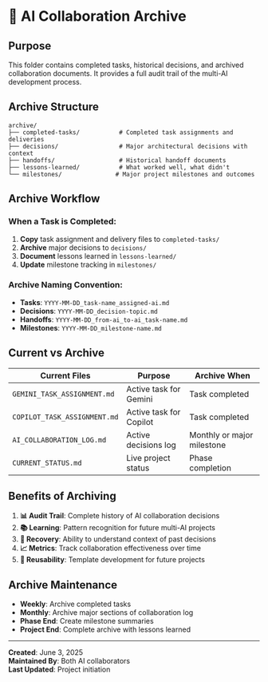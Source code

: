 # 📁 AI Collaboration Archive

## Purpose

This folder contains completed tasks, historical decisions, and archived collaboration documents. It provides a full audit trail of the multi-AI development process.

## Archive Structure

```
archive/
├── completed-tasks/           # Completed task assignments and deliveries
├── decisions/                 # Major architectural decisions with context
├── handoffs/                  # Historical handoff documents
├── lessons-learned/           # What worked well, what didn't
└── milestones/               # Major project milestones and outcomes
```

## Archive Workflow

### When a Task is Completed:

1. **Copy** task assignment and delivery files to `completed-tasks/`
2. **Archive** major decisions to `decisions/`
3. **Document** lessons learned in `lessons-learned/`
4. **Update** milestone tracking in `milestones/`

### Archive Naming Convention:

- **Tasks**: `YYYY-MM-DD_task-name_assigned-ai.md`
- **Decisions**: `YYYY-MM-DD_decision-topic.md`
- **Handoffs**: `YYYY-MM-DD_from-ai_to-ai_task-name.md`
- **Milestones**: `YYYY-MM-DD_milestone-name.md`

## Current vs Archive

| **Current Files**            | **Purpose**             | **Archive When**           |
| ---------------------------- | ----------------------- | -------------------------- |
| `GEMINI_TASK_ASSIGNMENT.md`  | Active task for Gemini  | Task completed             |
| `COPILOT_TASK_ASSIGNMENT.md` | Active task for Copilot | Task completed             |
| `AI_COLLABORATION_LOG.md`    | Active decisions log    | Monthly or major milestone |
| `CURRENT_STATUS.md`          | Live project status     | Phase completion           |

## Benefits of Archiving

1. **📊 Audit Trail**: Complete history of AI collaboration decisions
2. **📚 Learning**: Pattern recognition for future multi-AI projects
3. **🔄 Recovery**: Ability to understand context of past decisions
4. **📈 Metrics**: Track collaboration effectiveness over time
5. **🎯 Reusability**: Template development for future projects

## Archive Maintenance

- **Weekly**: Archive completed tasks
- **Monthly**: Archive major sections of collaboration log
- **Phase End**: Create milestone summaries
- **Project End**: Complete archive with lessons learned

---

**Created**: June 3, 2025  
**Maintained By**: Both AI collaborators  
**Last Updated**: Project initiation
